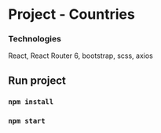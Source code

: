 # Project - Countries

### Technologies

React, React Router 6, bootstrap, scss, axios

## Run project

### `npm install`

### `npm start`

